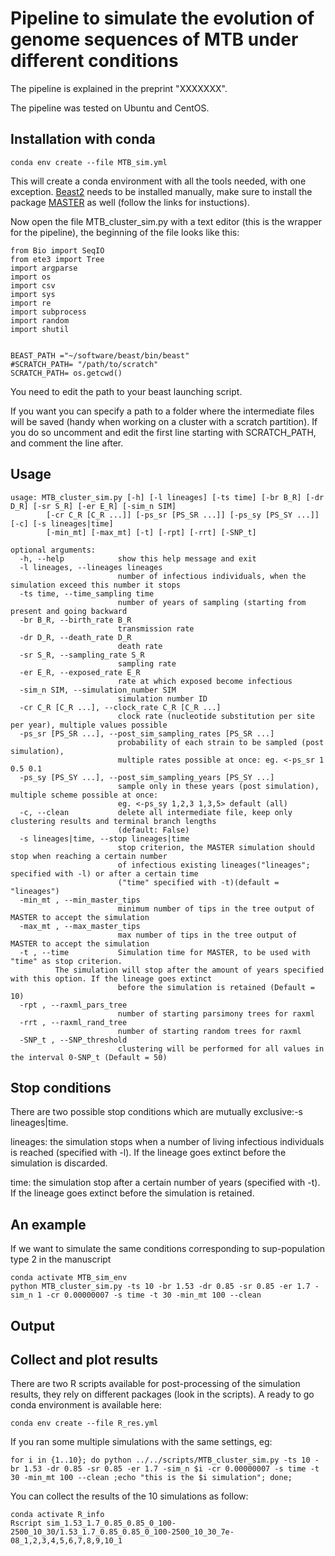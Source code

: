 # Pipeline to simulate the evolution of genome sequences of MTB under different conditions

The pipeline is explained in the preprint "XXXXXXX". 

The pipeline was tested on Ubuntu and CentOS.

## Installation with conda

```
conda env create --file MTB_sim.yml
```
This will create a conda environment with all the tools needed, with one exception. [Beast2](https://www.beast2.org/) needs to be installed manually, make sure to install the package [MASTER](http://tgvaughan.github.io/MASTER/) as well (follow the links for instuctions).

Now open the file MTB_cluster_sim.py with a text editor (this is the wrapper for the pipeline), the beginning of the file looks like this:


```
from Bio import SeqIO
from ete3 import Tree
import argparse
import os
import csv
import sys
import re
import subprocess
import random
import shutil


BEAST_PATH ="~/software/beast/bin/beast"
#SCRATCH_PATH= "/path/to/scratch"
SCRATCH_PATH= os.getcwd()

```
You need to edit the path to your beast launching script.

If you want you can specify a path to a folder where the intermediate files will be saved (handy when working on a cluster with a scratch partition). If you do so uncomment and edit the first line starting with SCRATCH_PATH, and comment the line after.

## Usage

```
usage: MTB_cluster_sim.py [-h] [-l lineages] [-ts time] [-br B_R] [-dr D_R] [-sr S_R] [-er E_R] [-sim_n SIM] 
        [-cr C_R [C_R ...]] [-ps_sr [PS_SR ...]] [-ps_sy [PS_SY ...]] [-c] [-s lineages|time]
        [-min_mt] [-max_mt] [-t] [-rpt] [-rrt] [-SNP_t]

optional arguments:
  -h, --help            show this help message and exit
  -l lineages, --lineages lineages
                        number of infectious individuals, when the simulation exceed this number it stops
  -ts time, --time_sampling time
                        number of years of sampling (starting from present and going backward
  -br B_R, --birth_rate B_R
                        transmission rate
  -dr D_R, --death_rate D_R
                        death rate
  -sr S_R, --sampling_rate S_R
                        sampling rate
  -er E_R, --exposed_rate E_R
                        rate at which exposed become infectious
  -sim_n SIM, --simulation_number SIM
                        simulation number ID
  -cr C_R [C_R ...], --clock_rate C_R [C_R ...]
                        clock rate (nucleotide substitution per site per year), multiple values possible
  -ps_sr [PS_SR ...], --post_sim_sampling_rates [PS_SR ...]
                        probability of each strain to be sampled (post simulation), 
                        multiple rates possible at once: eg. <-ps_sr 1 0.5 0.1
  -ps_sy [PS_SY ...], --post_sim_sampling_years [PS_SY ...]
                        sample only in these years (post simulation), multiple scheme possible at once: 
                        eg. <-ps_sy 1,2,3 1,3,5> default (all)
  -c, --clean           delete all intermediate file, keep only clustering results and terminal branch lengths 
                        (default: False)
  -s lineages|time, --stop lineages|time
                        stop criterion, the MASTER simulation should stop when reaching a certain number 
                        of infectious existing lineages("lineages"; specified with -l) or after a certain time 
                        ("time" specified with -t)(default = "lineages")
  -min_mt , --min_master_tips 
                        minimum number of tips in the tree output of MASTER to accept the simulation
  -max_mt , --max_master_tips 
                        max number of tips in the tree output of MASTER to accept the simulation
  -t , --time           Simulation time for MASTER, to be used with "time" as stop criterion. 
          The simulation will stop after the amount of years specified with this option. If the lineage goes extinct
                        before the simulation is retained (Default = 10)
  -rpt , --raxml_pars_tree 
                        number of starting parsimony trees for raxml
  -rrt , --raxml_rand_tree 
                        number of starting random trees for raxml
  -SNP_t , --SNP_threshold 
                        clustering will be performed for all values in the interval 0-SNP_t (Default = 50)
```

## Stop conditions

There are two possible stop conditions which are mutually exclusive:-s lineages|time. 

lineages: the simulation stops when a number of living infectious individuals is reached (specified with -l). If the lineage goes extinct before the simulation is discarded. 

time: the simulation stop after a certain number of years (specified with -t). If the lineage goes extinct before the simulation is retained.

## An example

If we want to simulate the same conditions corresponding to sup-population type 2 in the manuscript 

```
conda activate MTB_sim_env
python MTB_cluster_sim.py -ts 10 -br 1.53 -dr 0.85 -sr 0.85 -er 1.7 -sim_n 1 -cr 0.00000007 -s time -t 30 -min_mt 100 --clean
```

## Output




## Collect and plot results

There are two R scripts available for post-processing of the simulation results, they rely on different packages (look in the scripts).
A ready to go conda environment is available here:

```
conda env create --file R_res.yml
```
If you ran some multiple simulations with the same settings, eg:

```
for i in {1..10}; do python ../../scripts/MTB_cluster_sim.py -ts 10 -br 1.53 -dr 0.85 -sr 0.85 -er 1.7 -sim_n $i -cr 0.00000007 -s time -t 30 -min_mt 100 --clean ;echo "this is the $i simulation"; done;
```
You can collect the results of the 10 simulations as follow:

```
conda activate R_info
Rscript sim_1.53_1.7_0.85_0.85_0_100-2500_10_30/1.53_1.7_0.85_0.85_0_100-2500_10_30_7e-08_1,2,3,4,5,6,7,8,9,10_1
```









